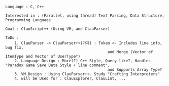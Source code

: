     Language : C, C++

    Interested in : (Parallel, using thread) Text Parsing, Data Structure, Programming Language

    Goal : ClauScript++ (Using VM, and ClauParser)

    ToDo :  
        1. ClauParser -> ClauParser++(가제) : Token <- Includes line info, bug fix,
                                                 and Merge (Vector of ItemType and Vector of UserType*)
        2. Language Design : More(?) C++ Style, Query-like?, Handles "Paradox Game Save Data Style + line comment",
                                                 and Supports Array Type?
        3. VM Design : Using ClauParser++. Study "Crafting Interpreters"
        4. will be Used for : ClauExplorer, ClauLint, ... 

